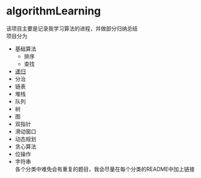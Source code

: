 # algorithmLearning
该项目主要是记录我学习算法的进程，并做部分归纳总结  
项目分为
* 基础算法
  * 排序
  * 查找
 * [递归](/src/main/java/recusion/README.MD)
 * 分治
 * 链表
 * 堆栈
 * 队列
 * 树
 * 图
 * 双指针
 * 滑动窗口
 * 动态规划
 * 贪心算法
 * 位操作
 * 字符串  
 各个分类中难免会有重复的题目，我会尽量在每个分类的README中加上链接